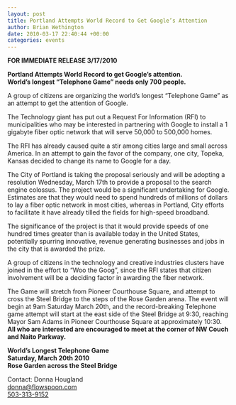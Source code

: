```yaml
---
layout: post
title: Portland Attempts World Record to Get Google’s Attention
author: Brian Wethington
date: 2010-03-17 22:40:44 +00:00
categories: events
---
```

**FOR IMMEDIATE RELEASE 3/17/2010**

**Portland Attempts World Record to get Google’s attention.<br>
World’s longest “Telephone Game” needs only 700 people.**

A group of citizens are organizing the world’s longest “Telephone Game” as an attempt to get the attention of Google.

The Technology giant has put out a Request For Information (RFI) to municipalities who may be interested in partnering with Google to install a 1 gigabyte fiber optic network that will serve 50,000 to 500,000 homes.

The RFI has already caused quite a stir among cities large and small across America. In an attempt to gain the favor of the company, one city, Topeka, Kansas decided to change its name to Google for a day.

The City of Portland is taking the proposal seriously and will be adopting a resolution Wednesday, March 17th to provide a proposal to the search engine colossus. The project would be a significant undertaking for Google. Estimates are that they would need to spend hundreds of millions of dollars to lay a fiber optic network in most cities, whereas in Portland, City efforts to facilitate it have already tilled the fields for high-speed broadband.

The significance of the project is that it would provide speeds of one hundred times greater than is available today in the United States, potentially spurring innovative, revenue generating businesses and jobs in the city that is awarded the prize.

A group of citizens in the technology and creative industries clusters have joined in the effort to “Woo the Goog”, since the RFI states that citizen involvement will be a deciding factor in awarding the fiber network.

The Game will stretch from Pioneer Courthouse Square, and attempt to cross the Steel Bridge to the steps of the Rose Garden arena. The event will begin at 9am Saturday March 20th, and the record-breaking Telephone game attempt will start at the east side of the Steel Bridge at 9:30, reaching Mayor Sam Adams in Pioneer Courthouse Square at approximately 10:30. **All who are interested are encouraged to meet at the corner of NW Couch and Naito Parkway.**

**World’s Longest Telephone Game<br>
Saturday, March 20th 2010<br>
Rose Garden across the Steel Bridge**

Contact: Donna Hougland<br>
[donna@flowspoon.com](mailto:donna@flowspoon.com)<br>
[503-313-9152](tel:+15033139152)
